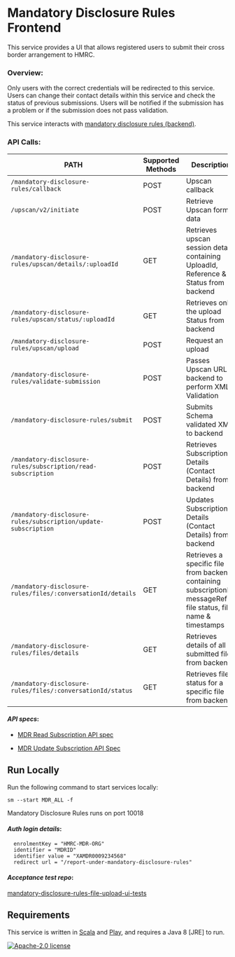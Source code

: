 # Mandatory Disclosure Rules Frontend

This service provides a UI that allows registered users to submit their cross border arrangement to HMRC.

### Overview:

Only users with the correct credentials will be redirected to this service. Users can change their contact details within this service and check the status of previous submissions. Users will be notified if the submission has a problem or if the submission does not pass validation. 

This service interacts with [mandatory disclosure rules (backend)](https://github.com/hmrc/mandatory-disclosure-rules).

### API Calls:


| PATH | Supported Methods | Description |
|------|-------------------|-------------|
|```/mandatory-disclosure-rules/callback ``` | POST | Upscan callback |
|```/upscan/v2/initiate ``` | POST | Retrieve Upscan form data |
|```/mandatory-disclosure-rules/upscan/details/:uploadId``` | GET | Retrieves upscan session details containing UploadId, Reference & Status from backend |
|```/mandatory-disclosure-rules/upscan/status/:uploadId``` | GET | Retrieves only the upload Status from backend |
|```/mandatory-disclosure-rules/upscan/upload``` | POST | Request an upload |
|```/mandatory-disclosure-rules/validate-submission``` | POST | Passes Upscan URL to backend to perform XML Validation |
|```/mandatory-disclosure-rules/submit``` | POST | Submits Schema validated XML to backend |
|```/mandatory-disclosure-rules/subscription/read-subscription``` | POST | Retrieves Subscription Details (Contact Details) from backend |
|```/mandatory-disclosure-rules/subscription/update-subscription``` | POST | Updates Subscription Details (Contact Details) from backend |
|```/mandatory-disclosure-rules/files/:conversationId/details``` | GET | Retrieves a specific file from backend containing subscriptionID, messageRefID, file status, file name & timestamps  |
|```/mandatory-disclosure-rules/files/details``` | GET | Retrieves details of all submitted files from backend |
|```/mandatory-disclosure-rules/files/:conversationId/status``` | GET | Retrieves file status for a specific file from backend |


#### *API specs*: 
 - [MDR Read Subscription API
   spec](https://confluence.tools.tax.service.gov.uk/display/DAC6/MDR+Specs?preview=/388662598/434373869/AEOI-DCT70d-1.2-EISAPISpecification-MDRSubscriptionDisplay.pdf)
   
  - [MDR Update Subscription API
   Spec](https://confluence.tools.tax.service.gov.uk/display/DAC6/MDR+Specs?preview=/388662598/434373871/AEOI-DCT70e-1.2-EISAPISpecification-MDRSubscriptionAmend.pdf)

## Run Locally

Run the following command to start services locally:

    sm --start MDR_ALL -f

Mandatory Disclosure Rules runs on port 10018

#### *Auth login details*: 

      enrolmentKey = "HMRC-MDR-ORG"  
      identifier = "MDRID"  
      identifier value = "XAMDR0009234568"
      redirect url = "/report-under-mandatory-disclosure-rules"
      
#### *Acceptance test repo*:  
[mandatory-disclosure-rules-file-upload-ui-tests](https://github.com/hmrc/mandatory-disclosure-rules-file-upload-ui-tests)
      
## Requirements

This service is written in [Scala](http://www.scala-lang.org/) and [Play](http://playframework.com/), and requires a Java 8 [JRE] to run.

[![Apache-2.0 license](http://img.shields.io/badge/license-Apache-brightgreen.svg)](http://www.apache.org/licenses/LICENSE-2.0.html)
